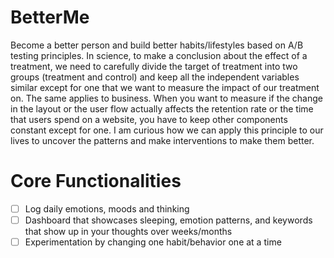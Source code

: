 # BetterMe
Become a better person and build better habits/lifestyles based on A/B testing principles. In science, to make a conclusion about the effect of a treatment, we need to carefully divide the target of treatment into two groups (treatment and control) and keep all the independent variables similar except for one that we want to measure the impact of our treatment on. The same applies to business. When you want to measure if the change in the layout or the user flow actually affects the retention rate or the time that users spend on a website, you have to keep other components constant except for one. I am curious how we can apply this principle to our lives to uncover the patterns and make interventions to make them better.

# Core Functionalities
- [ ] Log daily emotions, moods and thinking
- [ ] Dashboard that showcases sleeping, emotion patterns, and keywords that show up in your thoughts over weeks/months
- [ ] Experimentation by changing one habit/behavior one at a time
